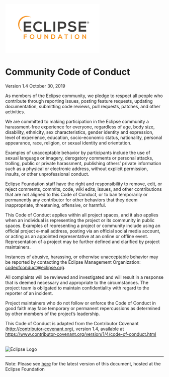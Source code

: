 

<div id="theia-logo" align="left">
    <br />
    <img src="https://raw.githubusercontent.com/eclipse-theia/theia/master/logo/EF_GRY-OR_svg.svg?sanitize=true" alt="Eclipse Logo" width="300"/>
</div>

# Community Code of Conduct
Version 1.4
October 30, 2019

As members of the Eclipse community, we pledge to respect all people who contribute through reporting issues, posting feature requests, updating documentation, submitting code reviews, pull requests, patches, and other activities.

We are committed to making participation in the Eclipse community a harassment-free experience for everyone, regardless of age, body size, disability, ethnicity, sex characteristics, gender identity and expression, level of experience, education, socio-economic status, nationality, personal appearance, race, religion, or sexual identity and orientation.

Examples of unacceptable behavior by participants include the use of sexual language or imagery, derogatory comments or personal attacks, trolling, public or private harassment, publishing others’ private information such as a physical or electronic address, without explicit permission, insults, or other unprofessional conduct.

Eclipse Foundation staff have the right and responsibility to remove, edit, or reject comments, commits, code, wiki edits, issues, and other contributions that are not aligned to this Code of Conduct, or to ban temporarily or permanently any contributor for other behaviors that they deem inappropriate, threatening, offensive, or harmful. 

This Code of Conduct applies within all project spaces, and it also applies when an individual is representing the project or its community in public spaces. Examples of representing a project or community include using an official project e-mail address, posting via an official social media account, or acting as an appointed representative at an online or offline event. Representation of a project may be further defined and clarified by project maintainers.

Instances of abusive, harassing, or otherwise unacceptable behavior may be reported by contacting the Eclipse Management Organization: codeofconduct@eclipse.org.

All complaints will be reviewed and investigated and will result in a response that is deemed necessary and appropriate to the circumstances. The project team is obligated to maintain confidentiality with regard to the reporter of an incident.

Project maintainers who do not follow or enforce the Code of Conduct in good faith may face temporary or permanent repercussions as determined by other members of the project’s leadership.

This Code of Conduct is adapted from the Contributor Covenant (http://contributor-covenant.org), version 1.4, available at https://www.contributor-covenant.org/version/1/4/code-of-conduct.html


<div id="theia-logo" align="left">
    <br />
    <img src="https://www.eclipse.org/images/Eclipse_Code_of_Conduct.png" alt="Eclipse Logo" width="150"/>
</div>

----
Note: Please see [here](https://www.eclipse.org/org/documents/Community_Code_of_Conduct.php) for the latest version of this document, hosted at the Eclipse Foundation
